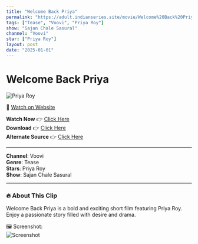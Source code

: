 ```yaml
---
title: "Welcome Back Priya"
permalink: "https://adult.indianseries.site/movie/Welcome%20Back%20Priya"
tags: ["Tease", "Voovi", "Priya Roy"]
show: "Sajan Chale Sasural"
channel: "Voovi"
star: ["Priya Roy"]
layout: post
date: "2025-01-01"
---
```


# Welcome Back Priya

![Priya Roy](https://shorts.desisins.com/wp-content/uploads/2024/10/Priya-Roy-Sajan-Chale-Sasural-Voovi-DesiSins.com_.jpg)

🔗 [Watch on Website](https://adult.indianseries.site/movie/Welcome%20Back%20Priya)

**Watch Now** 👉 [Click Here](https://adult.indianseries.site/movie/Welcome%20Back%20Priya)  
**Download** 👉 [Click Here](https://adult.indianseries.site/movie/Welcome%20Back%20Priya)  
**Alternate Source** 👉 [Click Here](https://adult.indianseries.site/movie/Welcome%20Back%20Priya)

---

**Channel**: Voovi  
**Genre**: Tease  
**Stars**: Priya Roy  
**Show**: Sajan Chale Sasural

---

### 🔥 About This Clip

Welcome Back Priya is a bold and exciting short film featuring Priya Roy. Enjoy a passionate story filled with desire and drama.
 
🖼️ Screenshot:  
![Screenshot](https://shorts.desisins.com/wp-content/uploads/2024/10/Priya-Roy-Sajan-Chale-Sasural-Voovi-DesiSins.com_.jpg)
